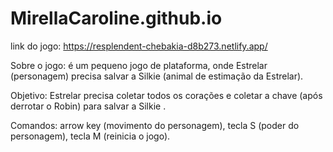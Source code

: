 # MirellaCaroline.github.io

link do jogo: <https://resplendent-chebakia-d8b273.netlify.app/>

Sobre o jogo: é um pequeno jogo de plataforma, onde Estrelar (personagem) precisa salvar a Silkie (animal de estimação da Estrelar).

Objetivo: Estrelar precisa coletar todos os corações e coletar a chave (após derrotar o Robin) para salvar a Silkie .

Comandos: arrow key (movimento do personagem), tecla S (poder do personagem), tecla M (reinicia o jogo).

